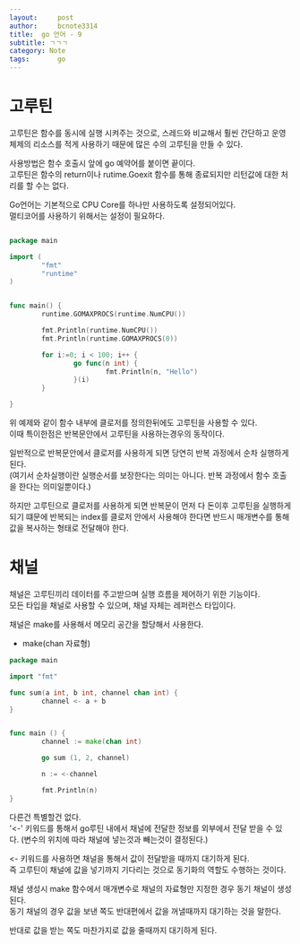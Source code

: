 ```yaml
---
layout:     post
author:     bcnote3314
title: 	go 언어 - 9
subtitle: ㄱㄱㄱ
category: Note
tags: 		go
---
```


# 고루틴

고루틴은 함수를 동시에 실행 시켜주는 것으로, 스레드와 비교해서 훨씬 간단하고 운영체제의 리소스를 적게 사용하기 때문에 많은 수의 고루틴을 만들 수 있다.  

사용방법은 함수 호출시 앞에 go 예약어를 붙이면 끝이다.  
고루틴은 함수의 return이나 rutime.Goexit 함수를 통해 종료되지만 리턴값에 대한 처리를 할 수는 없다.  

Go언어는 기본적으로 CPU Core를 하나만 사용하도록 설정되어있다.  
멀티코어를 사용하기 위해서는 설정이 필요하다.  

```go

package main

import (
        "fmt"
        "runtime"
)


func main() {
        runtime.GOMAXPROCS(runtime.NumCPU())

        fmt.Println(runtime.NumCPU())
        fmt.Println(runtime.GOMAXPROCS(0))

        for i:=0; i < 100; i++ {
                go func(n int) {
                        fmt.Println(n, "Hello")
                }(i)
        }

}


```

위 예제와 같이 함수 내부에 클로저를 정의한뒤에도 고루틴을 사용할 수 있다.  
이때 특이한점은 반복문안에서 고루틴을 사용하는경우의 동작이다.  

일반적으로 반복문안에서 클로저를 사용하게 되면 당연히 반복 과정에서 순차 실행하게 된다.  
(여기서 순차실행이란 실행순서를 보장한다는 의미는 아니다. 반복 과정에서 함수 호출을 한다는 의미일뿐이다.)

하지만 고루틴으로 클로저를 사용하게 되면 반복문이 먼저 다 돈이후 고루틴을 실행하게 되기 떄문에 반복되는 index를 클로저 안에서 사용해야 한다면 반드시 매개변수를 통해 값을 복사하는 형태로 전달해야 한다.

# 채널

채널은 고루틴끼리 데이터를 주고받으며 실행 흐름을 제어하기 위한 기능이다.  
모든 타입을 채널로 사용할 수 있으며, 채널 자체는 레퍼런스 타입이다.  

채널은 make를 사용해서 메모리 공간을 할당해서 사용한다.  

* make(chan 자료형)


```go
package main

import "fmt"

func sum(a int, b int, channel chan int) {
        channel <- a + b
}


func main () {
        channel := make(chan int)

        go sum (1, 2, channel)

        n := <-channel

        fmt.Println(n)
}

```

다른건 특별할건 없다.  
'<-' 키워드를 통해서 go루틴 내에서 채널에 전달한 정보를 외부에서 전달 받을 수 있다. (변수의 위치에 따라 채널에 넣는것과 빼는것이 결정된다.)


<- 키워드를 사용하면 채널을 통해서 값이 전달받을 때까지 대기하게 된다.  
즉 고루틴이 채널에 값을 넣기까지 기다리는 것으로 동기화의  역할도 수행하는 것이다.  

채널 생성시 make 함수에서 매개변수로 채널의 자료형만 지정한 경우 동기 채널이 생성된다.  
동기 채널의 경우 값을 보낸 쪽도 반대편에서 값을 꺼낼때까지 대기하는 것을 말한다.  

반대로 값을 받는 쪽도 마찬가지로 값을 줄때까지 대기하게 된다.  

